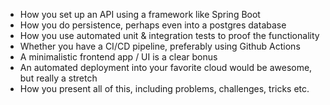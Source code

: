* How you set up an API using a framework like Spring Boot
* How you do persistence, perhaps even into a postgres database
* How you use automated unit & integration tests to proof the functionality
* Whether you have a CI/CD pipeline, preferably using Github Actions
* A minimalistic frontend app / UI is a clear bonus
* An automated deployment into your favorite cloud would be awesome, but really a stretch
* How you present all of this, including problems, challenges, tricks etc.
